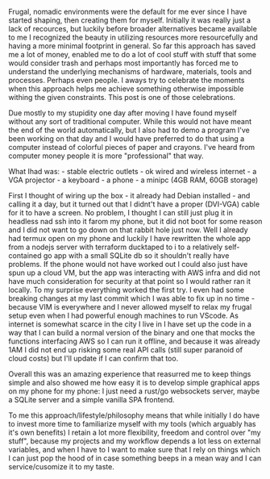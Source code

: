 


Frugal, nomadic environments were the default for me ever since I have started shaping, then creating them for myself. Initially it was really just a lack of recources, but luckily before broader alternatives became available to me I recognized the beauty in utilizing resources more resourcefully and having a more minimal footprint in general.
So far this approach has saved me a lot of money, enabled me to do a lot of cool stuff with stuff that some would consider trash and perhaps most importantly has forced me to understand the underlying mechanisms of hardware, materials, tools and processes. Perhaps even people.
I aways try to celebrate the moments when this approach helps me achieve something otherwise impossible withing the given constraints.
This post is one of those celebrations.

Due mostly to my stupidity one day after moving I have found myself without any sort of traditional computer. While this would not have meant the end of the world automatically, but I also had to demo a program I've been working on that day and I would have preferred to do that using a computer instead of colorful pieces of paper and crayons. I've heard from computer money people it is more "professional" that way.

What Ihad was:
    - stable electric outlets
    - ok wired and wireless internet
    - a VGA projector
    - a keyboard
    - a phone
    - a minipc (4GB RAM, 60GB storage)

First I thought of wiring up the box - it already had Debian installed - and calling it a day, but it turned out that I didnt't have a proper (DVI-VGA) cable for it to have a screen. No problem, I thought I can still just plug it in headless nad ssh into it farom my phone, but it did not boot for some reason and I did not want to go down on that rabbit hole just now.
Well I already had termux open on my phone and luckily I have rewritten the whole app from a nodejs server with terraform ducktaped to i to a relatively self-contained go app with a small SQLite db so it shouldn't really have problems. If the phone would not have worked out I could also just have spun up a cloud VM, but the app was interacting with AWS infra and did not have much consideration for security at that point so I would rather ran it locally.
To my surprise everything worked the first try. I even had some breaking changes at my last commit which I was able to fix up in no time - because VIM is everywhere and I never allowed myself to relax my frugal setup even when I had powerful enough machines to run VScode. As internet is somewhat scarce in the city I live in I have set up the code in a way that I can build a normal version of the binary and one that mocks the functions interfacing AWS so I can run it offline, and because it was already 1AM I did not end up risking some real API calls (still super paranoid of cloud costs) but I'll update if I can confirm that too.

Overall this was an amazing experience that reasurred me to keep things simple and also showed me how easy it is to develop simple graphical apps on my phone for my phone:
    I just need a rust/go websockets server, maybe a SQLite server and a simple vanilla SPA frontend.

To me this approach/lifestyle/philosophy means that while initially I do have to invest more time to familiarize myself with my tools (which arguably has it's own benefits) I retain a lot more flexibility, freedom and control over "my stuff", because my projects and my workflow depends a lot less on external variables, and when I have to I want to make sure that I rely on things which I can just pop the hood of in case something beeps in a mean way and I can service/cusomize it to my taste.
